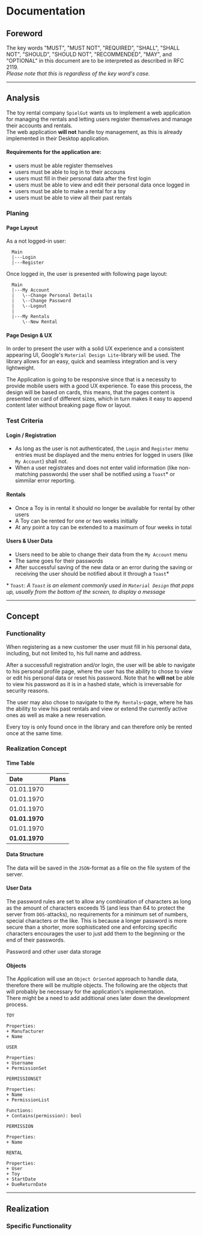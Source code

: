 # Documentation

## Foreword

The key words "MUST", "MUST NOT", "REQUIRED", "SHALL", "SHALL
NOT", "SHOULD", "SHOULD NOT", "RECOMMENDED",  "MAY", and
"OPTIONAL" in this document are to be interpreted as described in
RFC 2119.  
*Please note that this is regardless of the key word's case.*  


******
## Analysis

The toy rental company `SpielGut` wants us to implement a web application for managing
the rentals and letting users register themselves and manage their accounts and rentals.  
The web application **will not** handle toy management, as this is already implemented in their
Desktop application.  

#### Requirements for the application are:
 * users must be able register themselves
 * users must be able to log in to their accouns
 * users must fill in their personal data after the first login
 * users must be able to view and edit their personal data once logged in
 * users must be able to make a rental for a toy
 * users must be able to view all their past rentals


### Planing

#### Page Layout

As a not logged-in user:  

```
  Main
  |---Login
  |---Register
```

Once logged in, the user is presented with following page layout:  

```
  Main
  |---My Account
  |   \--Change Personal Details
  |   \--Change Password
  |   \--Logout
  |
  |---My Rentals
      \--New Rental
```

#### Page Design & UX

In order to present the user with a solid UX experience
and a consistent appearing UI, Google's `Material Design Lite`-library will
be used.
The library allows for an easy, quick and seamless integration and
is very lightweight.  

The Application is going to be responsive since that is a necessity
to provide mobile users with a good UX experience.
To ease this process, the design will be based on cards, this means,
that the pages content is presented on card of different sizes,
which in turn makes it easy to append content later without breaking page flow
or layout.  

### Test Criteria

#### Login / Registration

 * As long as the user is not authenticated, the `Login` and `Register` menu entries must be displayed and the menu entries for logged in users (like `My Account`) shall not.  
 * When a user registrates and does not enter valid information (like non-matching passwords) the user shall be notified using a `Toast`\* or simmilar error reporting.  

#### Rentals

 * Once a Toy is in rental it should no longer be available for rental by other users  
 * A Toy can be rented for one or two weeks initially  
 * At any point a toy can be extended to a maximum of four weeks in total  

#### Users & User Data
 * Users need to be able to change their data from the `My Account` menu
 * The same goes for their passwords  
 * After successful saving of the new data or an error during the saving or receiving the user should be notified about it through a `Toast`\*  

\* `Toast`: *A `Toast` is an element commonly used in `Material Design` that pops up, usually from the bottom of the screen, to display a message*  

******
## Concept

### Functionality

When registering as a new customer the user must fill in his
personal data, including, but not limited to, his full name and address.  

After a successfull registration and/or login, the user will be
able to navigate to his personal profile page, where the user has
the ability to chose to view or edit his personal data or reset
his password.
Note that he **will not** be able to view his password
as it is in a hashed state, which is irreversable for
security reasons.  

The user may also chose to navigate to the `My Rentals`-page,
where he has the ability to view his past rentals and view or extend
the currently active ones as well as make a new reservation.  

Every toy is only found once in the library and
can therefore only be rented once at the same time.  

### Realization Concept

#### Time Table

|Date          |Plans
|:-------------|:----
|01.01.1970    |
|01.01.1970    |
|01.01.1970    |
|**01.01.1970**|
|01.01.1970    |
|**01.01.1970**|

#### Data Structure

The data will be saved in the `JSON`-format as a file
on the file system of the server.  

#### User Data
<!-- TODO: User handling/registration -->

The password rules are set to allow any combination of characters
as long as the amount of characters exceeds 15 (and less than 64 to protect the server from `DOS`-attacks), no requirements for
a minimum set of numbers, special characters or the like.
This is because a longer password is more secure than a shorter,
more sophisticated one and enforcing specific characters encourages the
user to just add them to the beginning or the end of their passwords.  

Password and other user data storage

#### Objects

The Application will use an `Object Oriented` approach to
handle data, therefore there will be multiple objects.
The following are the objects that will probably be necessary for
the application's implementation.  
There might be a need to add additional ones later down the
development process.  

```
TOY

Properties:
+ Manufacturer
+ Name
```

```
USER

Properties:
+ Username
+ PermissionSet
```

```
PERMISSIONSET

Properties:
+ Name
+ PermissionList

Functions:
+ Contains(permission): bool
```

```
PERMISSION

Properties:
+ Name
```

```
RENTAL

Properties:
+ User
+ Toy
+ StartDate
+ DueReturnDate
```



******
## Realization

<!-- TODO -->

### Specific Functionality

<!-- TODO -->




